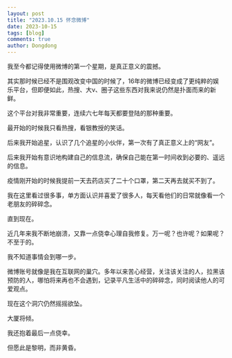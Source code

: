 ```yaml
---
layout: post
title: "2023.10.15 怀念微博"
date: 2023-10-15
tags: [blog]
comments: true
author: Dongdong
---
```


我至今都记得使用微博的第一个星期，是真正意义的震撼。

其实那时候已经不是围观改变中国的时候了，16年的微博已经变成了更纯粹的娱乐平台，但即便如此，热搜、大v、圈子这些东西对我来说仍然是扑面而来的新鲜。

这个平台对我非常重要，连续六七年每天都要登陆的那种重要。

最开始的时候我只看热搜，看银教授的笑话。

后来我开始追星，认识了几个追星的小伙伴，第一次有了真正意义上的“网友”。

后来我开始有意识地构建自己的信息流，确保自己能在第一时间收到必要的、遥远的信息。

疫情刚开始的时候我提前一天去药店买了二十个口罩，第二天再去就买不到了。

我在这里看过很多事，单方面认识并喜爱了很多人，每天看他们的日常就像看一个老朋友的碎碎念。

直到现在。

近几年来我不断地崩溃，又靠一点侥幸心理自我修复。万一呢？也许呢？如果呢？不至于的。

我不知道事情会到哪一步。

微博账号就像是我在互联网的巢穴。多年以来苦心经营，关注该关注的人，拉黑该预防的人，哪怕将来再也不会遇到，记录平凡生活中的碎碎念，同时阅读他人的可爱观点。

现在这个洞穴仍然摇摇欲坠。

大厦将倾。

我还抱着最后一点侥幸。

但愿此是黎明，而非黄昏。
